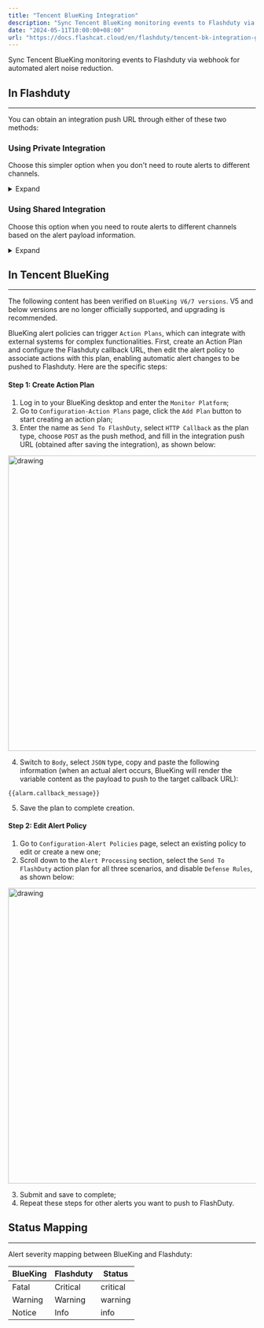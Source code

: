 ```yaml
---
title: "Tencent BlueKing Integration"
description: "Sync Tencent BlueKing monitoring events to Flashduty via webhook for automated alert noise reduction"
date: "2024-05-11T10:00:00+08:00"
url: "https://docs.flashcat.cloud/en/flashduty/tencent-bk-integration-guide"
---
```


Sync Tencent BlueKing monitoring events to Flashduty via webhook for automated alert noise reduction.

<div class="hide">

## In Flashduty
---
You can obtain an integration push URL through either of these two methods:

### Using Private Integration

Choose this simpler option when you don't need to route alerts to different channels.

<details>
  <summary>Expand</summary>
  
  1. Go to Flashduty console, select **Channel**, and enter a channel's details page
  2. Select the **Integrations** tab, click **Add Integration** to enter the integration page
  3. Choose **Tencent BlueKing** integration and click **Save** to generate a card
  4. Click the generated card to view the **push URL**, copy it for later use, and you're Done
  
</details>

### Using Shared Integration

Choose this option when you need to route alerts to different channels based on the alert payload information.

<details>
  <summary>Expand</summary>
  
  1. Go to Flashduty console, select **Integration Center=>Alerts** to enter the integration selection page
  2. Select **Tencent BlueKing** integration:
        - **Integration Name**: Define a name for this integration
  3. Configure the default route and select the corresponding channel (after the integration is created, you can go to `Route` to configure more routing rules)
  4. Click **Save** and copy the newly generated **push URL** for later use
  5. Done
    
</details>
</div>

## In Tencent BlueKing
---
The following content has been verified on `BlueKing V6/7 versions`. V5 and below versions are no longer officially supported, and upgrading is recommended.

BlueKing alert policies can trigger `Action Plans`, which can integrate with external systems for complex functionalities. First, create an Action Plan and configure the Flashduty callback URL, then edit the alert policy to associate actions with this plan, enabling automatic alert changes to be pushed to Flashduty. Here are the specific steps:

#### Step 1: Create Action Plan

<div class="md-block">

1. Log in to your BlueKing desktop and enter the `Monitor Platform`;
2. Go to `Configuration-Action Plans` page, click the `Add Plan` button to start creating an action plan;
3. Enter the name as `Send To FlashDuty`, select `HTTP Callback` as the plan type, choose `POST` as the push method, and fill in the integration push URL (obtained after saving the integration), as shown below:

<img alt="drawing" width="600" src="https://download.flashcat.cloud/flashduty/integration/tencent-bk/create_package.jpg" />

4. Switch to `Body`, select `JSON` type, copy and paste the following information (when an actual alert occurs, BlueKing will render the variable content as the payload to push to the target callback URL):

```
{{alarm.callback_message}}
```

5. Save the plan to complete creation.
</div>

#### Step 2: Edit Alert Policy

<div class="md-block">

1. Go to `Configuration-Alert Policies` page, select an existing policy to edit or create a new one;
2. Scroll down to the `Alert Processing` section, select the `Send To FlashDuty` action plan for all three scenarios, and disable `Defense Rules`, as shown below:

<img alt="drawing" width="600" src="https://download.flashcat.cloud/flashduty/integration/tencent-bk/update_alert_rule.jpg" />

3. Submit and save to complete;
4. Repeat these steps for other alerts you want to push to FlashDuty.

</div>

## Status Mapping
---
<div class="md-block">

Alert severity mapping between BlueKing and Flashduty:

| BlueKing | Flashduty | Status |
| -------- | --------- | ------ |
| Fatal    | Critical  | critical |
| Warning  | Warning   | warning |
| Notice   | Info      | info |

</div>
